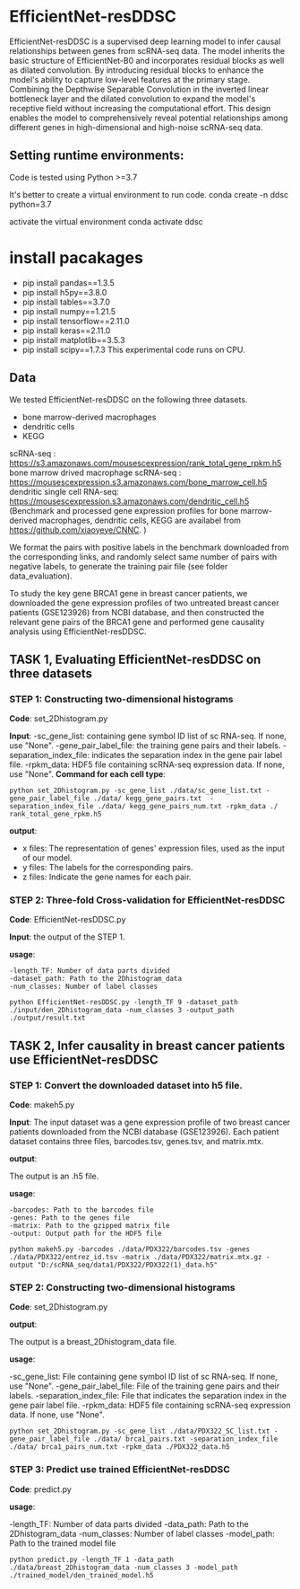 ﻿# EfficientNet-resDDSC

EfficientNet-resDDSC is a supervised deep learning model to infer causal relationships between genes from scRNA-seq data. The model inherits the basic structure of EfficientNet-B0 and incorporates residual blocks as well as dilated convolution. By introducing residual blocks to enhance the model's ability to capture low-level features at the primary stage. Combining the Depthwise Separable Convolution in the inverted linear bottleneck layer and the dilated convolution to expand the model's receptive field without increasing the computational effort. This design enables the model to comprehensively reveal potential relationships among different genes in high-dimensional and high-noise scRNA-seq data.

## Setting runtime environments:
Code is tested using Python >=3.7

It's better to create a virtual environment to run code.
conda create -n ddsc python=3.7 

activate the virtual environment 
conda activate ddsc 

# install pacakages
- pip install pandas==1.3.5   
- pip install h5py==3.8.0  
- pip install tables==3.7.0  
- pip install numpy==1.21.5
- pip install tensorflow==2.11.0
- pip install keras==2.11.0
- pip install matplotlib==3.5.3
- pip install scipy==1.7.3
This experimental code runs on CPU.

## Data

We tested EfficientNet-resDDSC on the following three datasets.
- bone marrow-derived macrophages  
- dendritic cells 
- KEGG

scRNA-seq : 
    https://s3.amazonaws.com/mousescexpression/rank_total_gene_rpkm.h5
bone marrow drived macrophage scRNA-seq : 
    https://mousescexpression.s3.amazonaws.com/bone_marrow_cell.h5
dendritic single cell RNA-seq:
    https://mousescexpression.s3.amazonaws.com/dendritic_cell.h5
(Benchmark and processed gene expression profiles for bone marrow-derived macrophages, dendritic cells, KEGG are availabel from https://github.com/xiaoyeye/CNNC. )

We format the pairs with positive labels in the benchmark downloaded from the corresponding links, and randomly select same number of pairs with negative labels, to generate the training pair file (see folder data_evaluation).

To study the key gene BRCA1 gene in breast cancer patients, we downloaded the gene expression profiles of two untreated breast cancer patients (GSE123926) from NCBI database, and then constructed the relevant gene pairs of the BRCA1 gene and performed gene causality analysis using EfficientNet-resDDSC.


## TASK 1, Evaluating EfficientNet-resDDSC on three datasets

### STEP 1: Constructing two-dimensional histograms

**Code**: set_2Dhistogram.py

**Input**:
-sc_gene_list: containing gene symbol ID list of sc RNA-seq. If none, use "None".
-gene_pair_label_file: the training gene pairs and their labels.
-separation_index_file:  indicates the separation index in the gene pair label file.
-rpkm_data: HDF5 file containing scRNA-seq expression data. If none, use "None".
**Command for each cell type**:
```
python set_2Dhistogram.py -sc_gene_list ./data/sc_gene_list.txt -gene_pair_label_file ./data/ kegg_gene_pairs.txt  -separation_index_file ./data/ kegg_gene_pairs_num.txt -rpkm_data ./ rank_total_gene_rpkm.h5
```

**output**:

- x files: The representation of genes' expression files, used as the input of our model.
- y files: The labels for the corresponding pairs.
- z files: Indicate the gene names for each pair.


### STEP 2: Three-fold Cross-validation for EfficientNet-resDDSC

**Code**: EfficientNet-resDDSC.py

**Input**: the output of the STEP 1.

**usage**:

```
-length_TF: Number of data parts divided
-dataset_path: Path to the 2Dhistogram_data
-num_classes: Number of label classes

python EfficientNet-resDDSC.py -length_TF 9 -dataset_path ./input/den_2Dhistogram_data -num_classes 3 -output_path ./output/result.txt 

```

## TASK 2, Infer causality in breast cancer patients use EfficientNet-resDDSC

### STEP 1: Convert the downloaded dataset into h5 file. 

**Code**: makeh5.py

**Input**: 
The input dataset was a gene expression profile of two breast cancer patients downloaded from the NCBI database (GSE123926). Each patient dataset contains three files, barcodes.tsv, genes.tsv, and matrix.mtx.

**output**: 

The output is an .h5 file.

**usage**:

```
-barcodes: Path to the barcodes file
-genes: Path to the genes file
-matrix: Path to the gzipped matrix file
-output: Output path for the HDF5 file

python makeh5.py -barcodes ./data/PDX322/barcodes.tsv -genes ./data/PDX322/entrez_id.tsv -matrix ./data/PDX322/matrix.mtx.gz -output "D:/scRNA_seq/data1/PDX322/PDX322(1)_data.h5" 

```

### STEP 2: Constructing two-dimensional histograms

**Code**: set_2Dhistogram.py

**output**: 

The output is a breast_2Dhistogram_data file.

**usage**:

-sc_gene_list: File containing gene symbol ID list of sc RNA-seq. If none, use "None".
-gene_pair_label_file: File of the training gene pairs and their labels.
-separation_index_file: File that indicates the separation index in the gene pair label file.
-rpkm_data: HDF5 file containing scRNA-seq expression data. If none, use "None".

```
python set_2Dhistogram.py -sc_gene_list ./data/PDX322_SC_list.txt -gene_pair_label_file ./data/ brca1_pairs.txt -separation_index_file ./data/ brca1_pairs_num.txt -rpkm_data ./PDX322_data.h5
```

### STEP 3: Predict use trained EfficientNet-resDDSC

**Code**: predict.py

**usage**:

-length_TF: Number of data parts divided
-data_path: Path to the 2Dhistogram_data
-num_classes: Number of label classes
-model_path: Path to the trained model file
```
python predict.py -length_TF 1 -data_path ./data/breast_2Dhistogram_data -num_classes 3 -model_path ./trained_model/den_trained_model.h5
```
